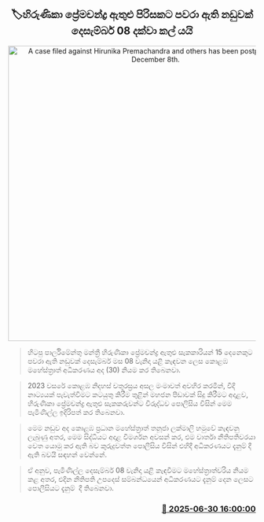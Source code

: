 <p align='center'><b><h2 align='center' title='A case filed against Hirunika Premachandra and others has been postponed until December 8th.'>🏷හිරුණිකා ප්‍රේමචන්ද්‍ර ඇතුළු පිරිසකට පවරා ඇති නඩුවක් දෙසැම්බර් 08 දක්වා කල් යයි</h2></b></p>
<p align='center'><img src='https://helakuru.sgp1.cdn.digitaloceanspaces.com/esana/images/lib/court-gg.jpg' width='600' alt='A case filed against Hirunika Premachandra and others has been postponed until December 8th.'></p>

> හිටපු පාර්ලිමේන්තු මන්ත්‍රී හිරුණිකා ප්‍රේමචන්ද්‍ර ඇතුළු සැකකාරියන් 15 දෙනෙකුට පවරා ඇති නඩුවක් දෙසැම්බර් මස 08 වැනිදා යළි කැඳවන ලෙස කොළඹ මහේස්ත්‍රාත් අධිකරණය අද (30) නියම කර තිබෙනවා.

> 2023 වසරේ කොළඹ නිදහස් චතුරස්‍රය අසල මංමාවත් අවහිර කරමින්, වීදි නාට්‍යයක් පැවැත්වීමට කටයුතු කිරීම තුළින් මහජන පීඩාවක් සිදු කිරීමට අදාළව, හිරුණිකා ප්‍රේමචන්ද්‍ර ඇතුළු සැකකරුවන්ට විරුද්ධව පොලිසිය විසින් මෙම පැමිණිල්ල ඉදිරිපත් කර තිබෙනවා.

> මෙම නඩුව අද කොළඹ ප්‍රධාන මහේස්ත්‍රාත් තනූජා ලක්මාලි හමුවේ කැඳවනු ලැබුණු අතර, මෙම සිද්ධියට අදාළ විමර්ශන අවසන් කර, එම වාර්තා නීතිපතිවරයා වෙත යොමු කර ඇති බව කුරුදුවත්ත පොලීසිය විසින් එහිදී අධිකරණයට දැනුම් දී ඇති බවයි සඳහන් වෙන්නේ.

> ඒ අනුව, පැමිණිල්ල දෙසැම්බර් 08 වැනිදා යළි කැඳවීමට මහේස්ත්‍රාත්වරිය නියම කළ අතර, එදින නීතිපති උපදෙස් සම්බන්ධයෙන් අධිකරණයට දැනුම් දෙන ලෙසට පොලීසියට දැනුම්  දී තිබෙනවා.



<h3 align='right'><a href='https://www.helakuru.lk/esana/p/111462/'>📅 2025-06-30 16:00:00</a></h3>
